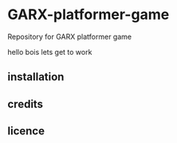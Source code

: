 # GARX-platformer-game
Repository for GARX platformer game

hello bois lets get to work

## installation



## credits



## licence
